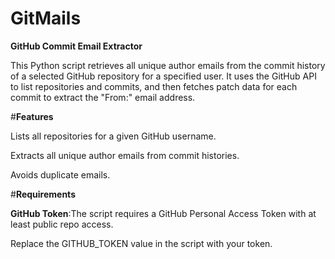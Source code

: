 # GitMails
**GitHub Commit Email Extractor**


This Python script retrieves all unique author emails from the commit history of a selected GitHub repository for a specified user.
It uses the GitHub API to list repositories and commits, and then fetches patch data for each commit to extract the "From:" email address.

#**Features**

Lists all repositories for a given GitHub username.

Extracts all unique author emails from commit histories.

Avoids duplicate emails.

#**Requirements**

**GitHub Token**:The script requires a GitHub Personal Access Token with at least public repo access.

Replace the GITHUB_TOKEN value in the script with your token.
